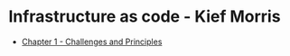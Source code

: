 # Infrastructure as code - Kief Morris

* [Chapter 1 - Challenges and Principles](/chapters/chapter-1.md)